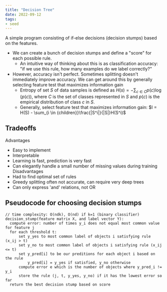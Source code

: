 ```yaml
---
title: "Decision Tree"
date: 2022-09-12
tags:
- seed
---
```


A simple program consisting of if-else decisions (decision stumps) based on the features.

- We can create a bunch of decision stumps and define a "score" for each possible rule.
	- An intuitive way of thinking about this is as classification accuracy: "if we use this rule, how many examples do we label correctly?"
- However, accuracy isn't perfect. Sometimes splitting doesn't immediately improve accuracy. We can get around this by generally selecting feature test that maximizes information gain
	- Entropy of set $S$ of data samples is defined as $H(s) = - \sum_{c \in C}p(c)\log(p(c))$, where $C$ is the set of classes represented in $S$ and $p(c)$ is the empirical distribution of class $c$ in $S$.
	- Generally, select feature test that maximizes information gain: $I = H(S) - \sum_{i \in {children}}\frac{|S^i|}{|S|}H(S^i)$

## Tradeoffs
Advantages
- Easy to implement
- Interpretable
- Learning is fast, prediction is very fast
- Can elegantly handle a small number of missing values during training
Disadvantages
- Had to find optimal set of rules
- Greedy splitting often not accurate, can require very deep trees
- Can only express 'and' relations, not OR

## Pseudocode for choosing decision stumps
```
// time complexity: O(ndk), O(nd) if k=1 (binary classifier)
decision_stump(feature matrix X, and label vector Y):
  compute error: number of times y_i does not equal most common value for feature j
  for each threshold t:
	  set y_yes to most common label of objects i satisfying rule (x_ij > t)
	  set y_no to most common label of objects i satisfying rule (x_ij <= t)
	  set y_pred[i] to be our preditions for each object i based on the rule
		  y_pred[i] = y_yes if satisfied, y_no otherwise
	  compute error e which is the number of objects where y_pred_i != y_i
	  store the rule (j, t, y_yes, y_no) if it has the lowest error so far
  return the best decision stump based on score
```